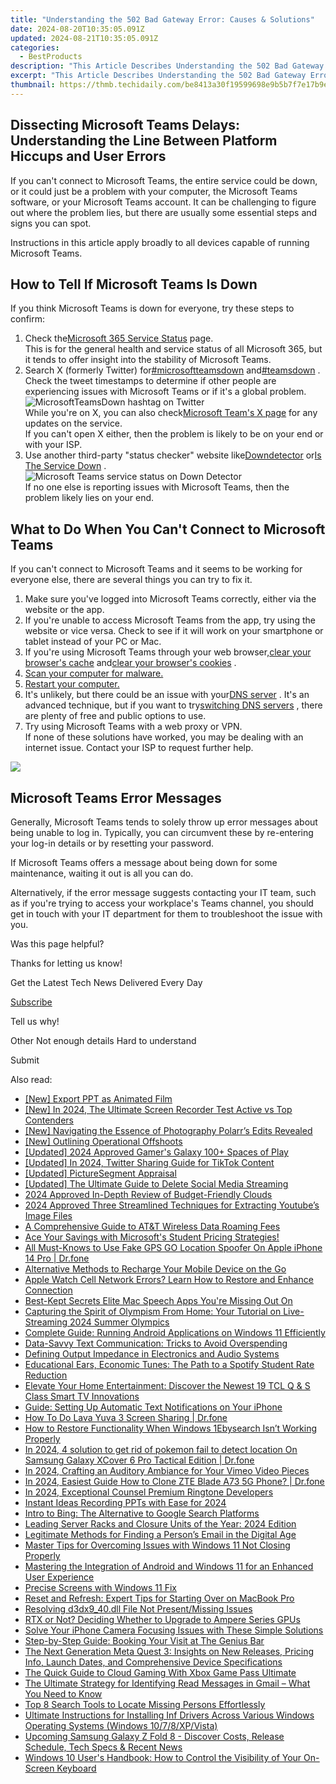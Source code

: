 ```yaml
---
title: "Understanding the 502 Bad Gateway Error: Causes & Solutions"
date: 2024-08-20T10:35:05.091Z
updated: 2024-08-21T10:35:05.091Z
categories:
  - BestProducts
description: "This Article Describes Understanding the 502 Bad Gateway Error: Causes & Solutions"
excerpt: "This Article Describes Understanding the 502 Bad Gateway Error: Causes & Solutions"
thumbnail: https://thmb.techidaily.com/be8413a30f19599698e9b5b7f7e17b9eb5081fbfdcc13de42954a869c3e7944e.png
---
```


## Dissecting Microsoft Teams Delays: Understanding the Line Between Platform Hiccups and User Errors
 If you can't connect to Microsoft Teams, the entire service could be down, or it could just be a problem with your computer, the Microsoft Teams software, or your Microsoft Teams account. It can be challenging to figure out where the problem lies, but there are usually some essential steps and signs you can spot.

 Instructions in this article apply broadly to all devices capable of running Microsoft Teams.

## How to Tell If Microsoft Teams Is Down

 If you think Microsoft Teams is down for everyone, try these steps to confirm:

1. Check the[Microsoft 365 Service Status](https://twitter.com/MSFT365Status) page.  
 This is for the general health and service status of all Microsoft 365, but it tends to offer insight into the stability of Microsoft Teams.
2. Search X (formerly Twitter) for[#microsoftteamsdown](https://twitter.com/hashtag/microsoftteamsdown) and[#teamsdown](https://twitter.com/hashtag/TeamsDown) . Check the tweet timestamps to determine if other people are experiencing issues with Microsoft Teams or if it's a global problem.  
![MicrosoftTeamsDown hashtag on Twitter](https://www.lifewire.com/thmb/_UxDi-CGP-cUbmhFgoAP4AgFGe4=/1500x0/filters:no_upscale():max_bytes(150000):strip_icc():format(webp)/is-microsoft-teams-down-or-is-it-you-51050511-505bb881bf924c189064924855fbb7c8.jpg)  
 While you're on X, you can also check[Microsoft Team's X page](https://twitter.com/MicrosoftTeams) for any updates on the service.  
 If you can't open X either, then the problem is likely to be on your end or with your ISP.
3. Use another third-party "status checker" website like[Downdetector](https://downdetector.com/status/teams/) or[Is The Service Down](https://istheservicedown.com/problems/microsoft-teams) .  
![Microsoft Teams service status on Down Detector](https://www.lifewire.com/thmb/8PpnwSJBHgwKPGng__hrZM0m4jE=/1500x0/filters:no_upscale():max_bytes(150000):strip_icc():format(webp)/is-microsoft-teams-down-or-is-it-you-51050512-ee25bd1e25bc4991b9aef28aca7a0ff8.jpg)  
 If no one else is reporting issues with Microsoft Teams, then the problem likely lies on your end.

## What to Do When You Can't Connect to Microsoft Teams

 If you can't connect to Microsoft Teams and it seems to be working for everyone else, there are several things you can try to fix it.

1. Make sure you've logged into Microsoft Teams correctly, either via the website or the app.
2. If you're unable to access Microsoft Teams from the app, try using the website or vice versa. Check to see if it will work on your smartphone or tablet instead of your PC or Mac.
3. If you're using Microsoft Teams through your web browser,[clear your browser's cache](https://www.lifewire.com/how-to-clear-cache-2617980) and[clear your browser's cookies](https://www.lifewire.com/how-to-delete-cookies-2617981) .
4. [Scan your computer for malware.](https://www.lifewire.com/properly-scan-your-computer-for-viruses-and-other-malware-2624526)
5. [Restart your computer.](https://www.lifewire.com/how-to-reboot-a-computer-2624568)
6. It's unlikely, but there could be an issue with your[DNS server](https://www.lifewire.com/what-is-a-dns-server-2625854) . It's an advanced technique, but if you want to try[switching DNS servers](https://www.lifewire.com/how-to-change-dns-server-settings-2617979) , there are plenty of free and public options to use.
7. Try using Microsoft Teams with a web proxy or VPN.  
 If none of these solutions have worked, you may be dealing with an internet issue. Contact your ISP to request further help.

<!-- affiliate ads begin -->
<a href="https://estore.macxdvd.com/order/checkout.php?PRODS=4526659&QTY=1&AFFILIATE=108875&CART=1"><img src="https://www.macxdvd.com/affiliate/new-banner/vcp-500x500.jpg" border="0"></a>
<!-- affiliate ads end -->
## Microsoft Teams Error Messages

 Generally, Microsoft Teams tends to solely throw up error messages about being unable to log in. Typically, you can circumvent these by re-entering your log-in details or by resetting your password.

 If Microsoft Teams offers a message about being down for some maintenance, waiting it out is all you can do.

 Alternatively, if the error message suggests contacting your IT team, such as if you're trying to access your workplace's Teams channel, you should get in touch with your IT department for them to troubleshoot the issue with you.

Was this page helpful?

Thanks for letting us know!

 Get the Latest Tech News Delivered Every Day

[Subscribe](https://www.lifewire.com/#)

Tell us why!

 Other  Not enough details  Hard to understand

 Submit

<ins class="adsbygoogle"
     style="display:block"
     data-ad-format="autorelaxed"
     data-ad-client="ca-pub-7571918770474297"
     data-ad-slot="1223367746"></ins>



<ins class="adsbygoogle"
     style="display:block"
     data-ad-client="ca-pub-7571918770474297"
     data-ad-slot="8358498916"
     data-ad-format="auto"
     data-full-width-responsive="true"></ins>

<span class="atpl-alsoreadstyle">Also read:</span>
<div><ul>
<li><a href="https://desktop-recording.techidaily.com/new-export-ppt-as-animated-film/"><u>[New] Export PPT as Animated Film</u></a></li>
<li><a href="https://on-screen-recording.techidaily.com/new-in-2024-the-ultimate-screen-recorder-test-active-vs-top-contenders/"><u>[New] In 2024, The Ultimate Screen Recorder Test  Active vs Top Contenders</u></a></li>
<li><a href="https://extra-guidance.techidaily.com/new-navigating-the-essence-of-photography-polarrs-edits-revealed/"><u>[New] Navigating the Essence of Photography  Polarr’s Edits Revealed</u></a></li>
<li><a href="https://youtube-stream.techidaily.com/new-outlining-operational-offshoots/"><u>[New] Outlining Operational Offshoots</u></a></li>
<li><a href="https://eaxpv-info.techidaily.com/updated-2024-approved-gamers-galaxy-100plus-spaces-of-play/"><u>[Updated] 2024 Approved  Gamer's Galaxy  100+ Spaces of Play</u></a></li>
<li><a href="https://twitter-videos.techidaily.com/updated-in-2024-twitter-sharing-guide-for-tiktok-content/"><u>[Updated] In 2024, Twitter Sharing Guide for TikTok Content</u></a></li>
<li><a href="https://digital-screen-recording.techidaily.com/updated-picturesegment-appraisal/"><u>[Updated] PictureSegment Appraisal</u></a></li>
<li><a href="https://facebook-video-content.techidaily.com/updated-the-ultimate-guide-to-delete-social-media-streaming/"><u>[Updated] The Ultimate Guide to Delete Social Media Streaming</u></a></li>
<li><a href="https://some-knowledge.techidaily.com/2024-approved-in-depth-review-of-budget-friendly-clouds/"><u>2024 Approved  In-Depth Review of Budget-Friendly Clouds</u></a></li>
<li><a href="https://youtube-stream.techidaily.com/2024-approved-three-streamlined-techniques-for-extracting-youtubes-image-files/"><u>2024 Approved  Three Streamlined Techniques for Extracting Youtube’s Image Files</u></a></li>
<li><a href="https://tech-renaissance.techidaily.com/a-comprehensive-guide-to-atandt-wireless-data-roaming-fees/"><u>A Comprehensive Guide to AT&T Wireless Data Roaming Fees</u></a></li>
<li><a href="https://tech-renaissance.techidaily.com/ace-your-savings-with-microsofts-student-pricing-strategies/"><u>Ace Your Savings with Microsoft's Student Pricing Strategies!</u></a></li>
<li><a href="https://location-fake.techidaily.com/all-must-knows-to-use-fake-gps-go-location-spoofer-on-apple-iphone-14-pro-drfone-by-drfone-virtual-ios/"><u>All Must-Knows to Use Fake GPS GO Location Spoofer On Apple iPhone 14 Pro | Dr.fone</u></a></li>
<li><a href="https://tech-renaissance.techidaily.com/alternative-methods-to-recharge-your-mobile-device-on-the-go/"><u>Alternative Methods to Recharge Your Mobile Device on the Go</u></a></li>
<li><a href="https://tech-renaissance.techidaily.com/apple-watch-cell-network-errors-learn-how-to-restore-and-enhance-connection/"><u>Apple Watch Cell Network Errors? Learn How to Restore and Enhance Connection</u></a></li>
<li><a href="https://article-knowledge.techidaily.com/best-kept-secrets-elite-mac-speech-apps-youre-missing-out-on/"><u>Best-Kept Secrets  Elite Mac Speech Apps You're Missing Out On</u></a></li>
<li><a href="https://tech-renaissance.techidaily.com/capturing-the-spirit-of-olympism-from-home-your-tutorial-on-live-streaming-2024-summer-olympics/"><u>Capturing the Spirit of Olympism From Home: Your Tutorial on Live-Streaming 2024 Summer Olympics</u></a></li>
<li><a href="https://tech-renaissance.techidaily.com/complete-guide-running-android-applications-on-windows-11-efficiently/"><u>Complete Guide: Running Android Applications on Windows 11 Efficiently</u></a></li>
<li><a href="https://tech-recovery.techidaily.com/data-savvy-text-communication-tricks-to-avoid-overspending/"><u>Data-Savvy Text Communication: Tricks to Avoid Overspending</u></a></li>
<li><a href="https://tech-renaissance.techidaily.com/defining-output-impedance-in-electronics-and-audio-systems/"><u>Defining Output Impedance in Electronics and Audio Systems</u></a></li>
<li><a href="https://tech-renaissance.techidaily.com/educational-ears-economic-tunes-the-path-to-a-spotify-student-rate-reduction/"><u>Educational Ears, Economic Tunes: The Path to a Spotify Student Rate Reduction</u></a></li>
<li><a href="https://tech-renaissance.techidaily.com/elevate-your-home-entertainment-discover-the-newest-19-tcl-q-and-s-class-smart-tv-innovations/"><u>Elevate Your Home Entertainment: Discover the Newest 19 TCL Q & S Class Smart TV Innovations</u></a></li>
<li><a href="https://tech-renaissance.techidaily.com/guide-setting-up-automatic-text-notifications-on-your-iphone/"><u>Guide: Setting Up Automatic Text Notifications on Your iPhone</u></a></li>
<li><a href="https://screen-mirror.techidaily.com/how-to-do-lava-yuva-3-screen-sharing-drfone-by-drfone-android/"><u>How To Do Lava Yuva 3 Screen Sharing | Dr.fone</u></a></li>
<li><a href="https://tech-renaissance.techidaily.com/how-to-restore-functionality-when-windows-1ebysearch-isnt-working-properly/"><u>How to Restore Functionality When Windows 1Ebysearch Isn’t Working Properly</u></a></li>
<li><a href="https://change-location.techidaily.com/in-2024-4-solution-to-get-rid-of-pokemon-fail-to-detect-location-on-samsung-galaxy-xcover-6-pro-tactical-edition-drfone-by-drfone-virtual-android/"><u>In 2024, 4 solution to get rid of pokemon fail to detect location On Samsung Galaxy XCover 6 Pro Tactical Edition | Dr.fone</u></a></li>
<li><a href="https://vimeo-videos.techidaily.com/in-2024-crafting-an-auditory-ambiance-for-your-vimeo-video-pieces/"><u>In 2024, Crafting an Auditory Ambiance for Your Vimeo Video Pieces</u></a></li>
<li><a href="https://android-transfer.techidaily.com/in-2024-easiest-guide-how-to-clone-zte-blade-a73-5g-phone-drfone-by-drfone-transfer-from-android-transfer-from-android/"><u>In 2024, Easiest Guide How to Clone ZTE Blade A73 5G Phone? | Dr.fone</u></a></li>
<li><a href="https://some-knowledge.techidaily.com/in-2024-exceptional-counsel-premium-ringtone-developers/"><u>In 2024, Exceptional Counsel  Premium Ringtone Developers</u></a></li>
<li><a href="https://desktop-recording.techidaily.com/instant-ideas-recording-ppts-with-ease-for-2024/"><u>Instant Ideas  Recording PPTs with Ease for 2024</u></a></li>
<li><a href="https://tech-renaissance.techidaily.com/intro-to-bing-the-alternative-to-google-search-platforms/"><u>Intro to Bing: The Alternative to Google Search Platforms</u></a></li>
<li><a href="https://tech-renaissance.techidaily.com/leading-server-racks-and-closure-units-of-the-year-2024-edition/"><u>Leading Server Racks and Closure Units of the Year: 2024 Edition</u></a></li>
<li><a href="https://tech-renaissance.techidaily.com/legitimate-methods-for-finding-a-persons-email-in-the-digital-age/"><u>Legitimate Methods for Finding a Person’s Email in the Digital Age</u></a></li>
<li><a href="https://tech-renaissance.techidaily.com/master-tips-for-overcoming-issues-with-windows-11-not-closing-properly/"><u>Master Tips for Overcoming Issues with Windows 11 Not Closing Properly</u></a></li>
<li><a href="https://tech-renaissance.techidaily.com/mastering-the-integration-of-android-and-windows-11-for-an-enhanced-user-experience/"><u>Mastering the Integration of Android and Windows 11 for an Enhanced User Experience</u></a></li>
<li><a href="https://graphic-issues.techidaily.com/precise-screens-with-windows-11-fix/"><u>Precise Screens with Windows 11 Fix</u></a></li>
<li><a href="https://tech-renaissance.techidaily.com/reset-and-refresh-expert-tips-for-starting-over-on-macbook-pro/"><u>Reset and Refresh: Expert Tips for Starting Over on MacBook Pro</u></a></li>
<li><a href="https://tech-renaissance.techidaily.com/resolving-d3dx940dll-file-not-presentmissing-issues/"><u>Resolving d3dx9_40.dll File Not Present/Missing Issues</u></a></li>
<li><a href="https://tech-renaissance.techidaily.com/rtx-or-not-deciding-whether-to-upgrade-to-ampere-series-gpus/"><u>RTX or Not? Deciding Whether to Upgrade to Ampere Series GPUs</u></a></li>
<li><a href="https://tech-renaissance.techidaily.com/solve-your-iphone-camera-focusing-issues-with-these-simple-solutions/"><u>Solve Your iPhone Camera Focusing Issues with These Simple Solutions</u></a></li>
<li><a href="https://tech-renaissance.techidaily.com/1722903909343-step-by-step-guide-booking-your-visit-at-the-genius-bar/"><u>Step-by-Step Guide: Booking Your Visit at The Genius Bar</u></a></li>
<li><a href="https://tech-renaissance.techidaily.com/the-next-generation-meta-quest-3-insights-on-new-releases-pricing-info-launch-dates-and-comprehensive-device-specifications/"><u>The Next Generation Meta Quest 3: Insights on New Releases, Pricing Info, Launch Dates, and Comprehensive Device Specifications</u></a></li>
<li><a href="https://tech-renaissance.techidaily.com/the-quick-guide-to-cloud-gaming-with-xbox-game-pass-ultimate/"><u>The Quick Guide to Cloud Gaming With Xbox Game Pass Ultimate</u></a></li>
<li><a href="https://tech-renaissance.techidaily.com/the-ultimate-strategy-for-identifying-read-messages-in-gmail-what-you-need-to-know/"><u>The Ultimate Strategy for Identifying Read Messages in Gmail – What You Need to Know</u></a></li>
<li><a href="https://tech-renaissance.techidaily.com/top-8-search-tools-to-locate-missing-persons-effortlessly/"><u>Top 8 Search Tools to Locate Missing Persons Effortlessly</u></a></li>
<li><a href="https://techno-recovery.techidaily.com/ultimate-instructions-for-installing-inf-drivers-across-various-windows-operating-systems-windows-1078xpvista/"><u>Ultimate Instructions for Installing Inf Drivers Across Various Windows Operating Systems (Windows 10/7/8/XP/Vista)</u></a></li>
<li><a href="https://tech-renaissance.techidaily.com/1722852411006-upcoming-samsung-galaxy-z-fold-8-discover-costs-release-schedule-tech-specs-and-recent-news/"><u>Upcoming Samsung Galaxy Z Fold 8 - Discover Costs, Release Schedule, Tech Specs & Recent News</u></a></li>
<li><a href="https://tech-renaissance.techidaily.com/windows-10-users-handbook-how-to-control-the-visibility-of-your-on-screen-keyboard/"><u>Windows 10 User's Handbook: How to Control the Visibility of Your On-Screen Keyboard</u></a></li>
</ul></div>

